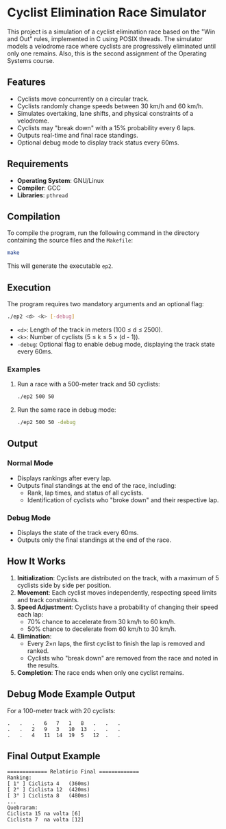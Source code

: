 # Cyclist Elimination Race Simulator

This project is a simulation of a cyclist elimination race based on the "Win and Out" rules, implemented in C using POSIX threads. The simulator models a velodrome race where cyclists are progressively eliminated until only one remains. Also, this is the second assignment of the Operating Systems course.

## Features

- Cyclists move concurrently on a circular track.
- Cyclists randomly change speeds between 30 km/h and 60 km/h.
- Simulates overtaking, lane shifts, and physical constraints of a velodrome.
- Cyclists may "break down" with a 15% probability every 6 laps.
- Outputs real-time and final race standings.
- Optional debug mode to display track status every 60ms.

## Requirements

- **Operating System**: GNU/Linux
- **Compiler**: GCC
- **Libraries**: `pthread`

## Compilation

To compile the program, run the following command in the directory containing the source files and the `Makefile`:

```bash
make
```

This will generate the executable `ep2`.

## Execution

The program requires two mandatory arguments and an optional flag:

```bash
./ep2 <d> <k> [-debug]
```

- `<d>`: Length of the track in meters (100 ≤ d ≤ 2500).
- `<k>`: Number of cyclists (5 ≤ k ≤ 5 × (d - 1)).
- `-debug`: Optional flag to enable debug mode, displaying the track state every 60ms.

### Examples

1. Run a race with a 500-meter track and 50 cyclists:
   ```bash
   ./ep2 500 50
   ```

2. Run the same race in debug mode:
   ```bash
   ./ep2 500 50 -debug
   ```

## Output

### Normal Mode

- Displays rankings after every lap.
- Outputs final standings at the end of the race, including:
  - Rank, lap times, and status of all cyclists.
  - Identification of cyclists who "broke down" and their respective lap.

### Debug Mode

- Displays the state of the track every 60ms.
- Outputs only the final standings at the end of the race.

## How It Works

1. **Initialization**: Cyclists are distributed on the track, with a maximum of 5 cyclists side by side per position.
2. **Movement**: Each cyclist moves independently, respecting speed limits and track constraints.
3. **Speed Adjustment**: Cyclists have a probability of changing their speed each lap:
   - 70% chance to accelerate from 30 km/h to 60 km/h.
   - 50% chance to decelerate from 60 km/h to 30 km/h.
4. **Elimination**: 
   - Every 2×n laps, the first cyclist to finish the lap is removed and ranked.
   - Cyclists who "break down" are removed from the race and noted in the results.
5. **Completion**: The race ends when only one cyclist remains.

## Debug Mode Example Output

For a 100-meter track with 20 cyclists:
```text
.   .   .   6   7   1   8   .   .   .
.   .   2   9   3   10  13  .   .   .
.   .   4   11  14  19  5   12  .   .
```

## Final Output Example

```text
============= Relatório Final =============
Ranking:
[ 1° ] Ciclista 4   (360ms)
[ 2° ] Ciclista 12  (420ms)
[ 3° ] Ciclista 8   (480ms)
...
Quebraram:
Ciclista 15 na volta [6]
Ciclista 7  na volta [12]
```
